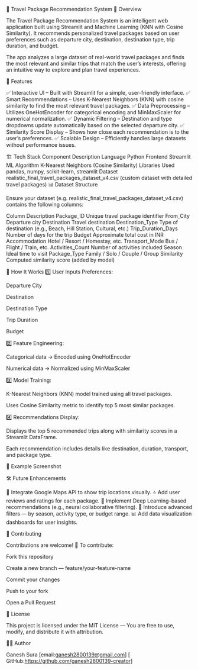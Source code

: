 🧭 Travel Package Recommendation System
📌 Overview

The Travel Package Recommendation System is an intelligent web application built using Streamlit and Machine Learning (KNN with Cosine Similarity).
It recommends personalized travel packages based on user preferences such as departure city, destination, destination type, trip duration, and budget.

The app analyzes a large dataset of real-world travel packages and finds the most relevant and similar trips that match the user’s interests, offering an intuitive way to explore and plan travel experiences.

🚀 Features

✅ Interactive UI – Built with Streamlit for a simple, user-friendly interface.
✅ Smart Recommendations – Uses K-Nearest Neighbors (KNN) with cosine similarity to find the most relevant travel packages.
✅ Data Preprocessing – Utilizes OneHotEncoder for categorical encoding and MinMaxScaler for numerical normalization.
✅ Dynamic Filtering – Destination and type dropdowns update automatically based on the selected departure city.
✅ Similarity Score Display – Shows how close each recommendation is to the user’s preferences.
✅ Scalable Design – Efficiently handles large datasets without performance issues.

🏗️ Tech Stack
Component	Description
Language	Python
Frontend	Streamlit
ML Algorithm	K-Nearest Neighbors (Cosine Similarity)
Libraries Used	pandas, numpy, scikit-learn, streamlit
Dataset	realistic_final_travel_packages_dataset_v4.csv (custom dataset with detailed travel packages)
📊 Dataset Structure

Ensure your dataset (e.g. realistic_final_travel_packages_dataset_v4.csv) contains the following columns:

Column	Description
Package_ID	Unique travel package identifier
From_City	Departure city
Destination	Travel destination
Destination_Type	Type of destination (e.g., Beach, Hill Station, Cultural, etc.)
Trip_Duration_Days	Number of days for the trip
Budget	Approximate total cost in INR
Accommodation	Hotel / Resort / Homestay, etc.
Transport_Mode	Bus / Flight / Train, etc.
Activities_Count	Number of activities included
Season	Ideal time to visit
Package_Type	Family / Solo / Couple / Group
Similarity	Computed similarity score (added by model)

🧠 How It Works
1️⃣ User Inputs Preferences:

Departure City

Destination

Destination Type

Trip Duration

Budget

2️⃣ Feature Engineering:

Categorical data → Encoded using OneHotEncoder

Numerical data → Normalized using MinMaxScaler

3️⃣ Model Training:

K-Nearest Neighbors (KNN) model trained using all travel packages.

Uses Cosine Similarity metric to identify top 5 most similar packages.

4️⃣ Recommendations Display:

Displays the top 5 recommended trips along with similarity scores in a Streamlit DataFrame.

Each recommendation includes details like destination, duration, transport, and package type.

🧩 Example Screenshot

🛠️ Future Enhancements

🚗 Integrate Google Maps API to show trip locations visually.
⭐ Add user reviews and ratings for each package.
🧮 Implement Deep Learning–based recommendations (e.g., neural collaborative filtering).
🎯 Introduce advanced filters — by season, activity type, or budget range.
📊 Add data visualization dashboards for user insights.

🤝 Contributing

Contributions are welcome! 🙌
To contribute:

Fork this repository

Create a new branch — feature/your-feature-name

Commit your changes

Push to your fork

Open a Pull Request

📄 License

This project is licensed under the MIT License —
You are free to use, modify, and distribute it with attribution.

👨‍💻 Author

 Ganesh Sura 
 [email:ganesh2800139@gmail.com] 
 [ GitHub:https://github.com/ganesh2800139-creator]

